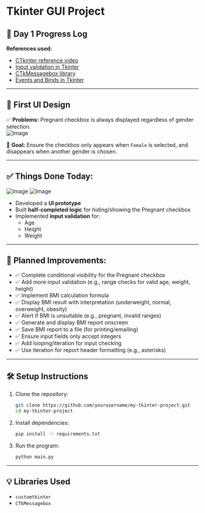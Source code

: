 
# Tkinter GUI Project

## 📅 Day 1 Progress Log

**References used:**
- [CTkinter reference video](https://www.youtube.com/watch?v=Miydkti_QVE)
- [Input validation in Tkinter](https://www.pythonguis.com/tutorials/input-validation-tkinter/)
- [CTkMessagebox library](https://github.com/Akascape/CTkMessagebox)
- [Events and Binds in Tkinter](https://python-course.eu/tkinter/events-and-binds-in-tkinter.php)

---

## 🎨 First UI Design

✅ **Problems:** Pregnant checkbox is always displayed regardless of gender selection.  
![Image](https://github.com/user-attachments/assets/2feb043b-74f1-42f8-9073-c37836f11d5d)

🎯 **Goal:** Ensure the checkbox only appears when `Female` is selected, and disappears when another gender is chosen.

---

## ✅ **Things Done Today:**
![Image](https://github.com/user-attachments/assets/fb2f3ff2-d5a5-489c-964d-ced0283c957b)
![Image](https://github.com/user-attachments/assets/9952e118-a4d4-48ee-b5ce-cf1ad17be498)
- Developed a **UI prototype**
- Built **half-completed logic** for hiding/showing the Pregnant checkbox
- Implemented **input validation** for:
  - Age
  - Height
  - Weight

---

## 🚀 Planned Improvements:
- ✅ Complete conditional visibility for the Pregnant checkbox
- ✅ Add more input validation (e.g., range checks for valid age, weight, height)
- ✅ Implement BMI calculation formula
- ✅ Display BMI result with interpretation (underweight, normal, overweight, obesity)
- ✅ Alert if BMI is unsuitable (e.g., pregnant, invalid ranges)
- ✅ Generate and display BMI report onscreen
- ✅ Save BMI report to a file (for printing/emailing)
- ✅ Ensure input fields only accept integers
- ✅ Add looping/iteration for input checking
- ✅ Use iteration for report header formatting (e.g., asterisks)

---

## 🛠️ Setup Instructions

1. Clone the repository:
   ```bash
   git clone https://github.com/yourusername/my-tkinter-project.git
   cd my-tkinter-project
   ```
2. Install dependencies:
   ```bash
   pip install -r requirements.txt
   ```
3. Run the program:
   ```bash
   python main.py
   ```

---

## 💡 Libraries Used
- `customtkinter`
- `CTkMessagebox`

